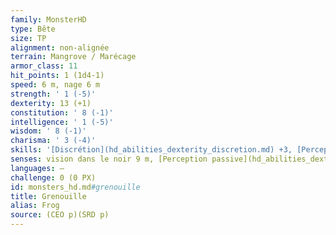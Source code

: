 ```yaml
---
family: MonsterHD
type: Bête
size: TP
alignment: non-alignée
terrain: Mangrove / Marécage
armor_class: 11
hit_points: 1 (1d4-1)
speed: 6 m, nage 6 m
strength: ' 1 (-5)'
dexterity: 13 (+1)
constitution: ' 8 (-1)'
intelligence: ' 1 (-5)'
wisdom: ' 8 (-1)'
charisma: ' 3 (-4)'
skills: '[Discrétion](hd_abilities_dexterity_discretion.md) +3, [Perception](hd_abilities_wisdom_perception.md) +1'
senses: vision dans le noir 9 m, [Perception passive](hd_abilities_dexterity_perception_passive.md) 11
languages: —
challenge: 0 (0 PX)
id: monsters_hd.md#grenouille
title: Grenouille
alias: Frog
source: (CEO p)(SRD p)
---
```



